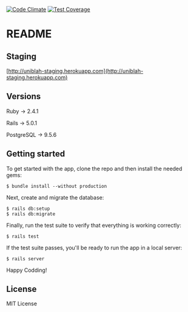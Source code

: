 [![Code Climate](https://codeclimate.com/github/phillipp-oliveira/UniBlah/badges/gpa.svg)](https://codeclimate.com/github/phillipp-oliveira/UniBlah)
[![Test Coverage](https://codeclimate.com/github/phillipp-oliveira/UniBlah/badges/coverage.svg)](https://codeclimate.com/github/phillipp-oliveira/UniBlah/coverage)


# README

## Staging

[http://uniblah-staging.herokuapp.com](http://uniblah-staging.herokuapp.com)


## Versions

Ruby -> 2.4.1

Rails -> 5.0.1

PostgreSQL -> 9.5.6


## Getting started

To get started with the app, clone the repo and then install the needed gems:

```
$ bundle install --without production
```

Next, create and migrate the database:

```
$ rails db:setup
$ rails db:migrate
```

Finally, run the test suite to verify that everything is working correctly:

```
$ rails test
```

If the test suite passes, you'll be ready to run the app in a local server:

```
$ rails server
```

Happy Codding!


## License
MIT License